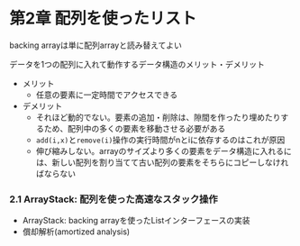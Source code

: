 第2章 配列を使ったリスト
=====================

backing arrayは単に配列arrayと読み替えてよい

データを1つの配列に入れて動作するデータ構造のメリット・デメリット

- メリット
  - 任意の要素に一定時間でアクセスできる
- デメリット
  - それほど動的でない。要素の追加・削除は、隙間を作ったり埋めたりするため、配列中の多くの要素を移動させる必要がある
  - `add(i,x)`と`remove(i)`操作の実行時間がnとiに依存するのはこれが原因
  - 伸び縮みしない。arrayのサイズより多くの要素をデータ構造に入れるには、新しい配列を割り当てて古い配列の要素をそちらにコピーしなければならない


### 2.1 ArrayStack: 配列を使った高速なスタック操作
- ArrayStack: backing arrayを使ったListインターフェースの実装
- 償却解析(amortized analysis)
